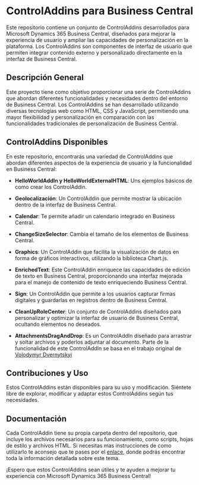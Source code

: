 # ControlAddins para Business Central

Este repositorio contiene un conjunto de ControlAddins desarrollados para Microsoft Dynamics 365 Business Central, diseñados para mejorar la experiencia de usuario y ampliar las capacidades de personalización en la plataforma. Los ControlAddins son componentes de interfaz de usuario que permiten integrar contenido externo y personalizado directamente en la interfaz de Business Central.

## Descripción General

Este proyecto tiene como objetivo proporcionar una serie de ControlAddins que abordan diferentes funcionalidades y necesidades dentro del entorno de Business Central. Los ControlAddins se han desarrollado utilizando diversas tecnologías web como HTML, CSS y JavaScript, permitiendo una mayor flexibilidad y personalización en comparación con las funcionalidades tradicionales de personalización de Business Central.

## ControlAddins Disponibles

En este repositorio, encontrarás una variedad de ControlAddins que abordan diferentes aspectos de la experiencia de usuario y la funcionalidad en Business Central:

-   **HelloWorldAddIn y HelloWorldExternalHTML**: Uns ejemplos básicos de como crear los ControlAddin.

-   **Geolocalización**: Un ControlAddin que permite mostrar la ubicación dentro de la interfaz de Business Central.

-   **Calendar**: Te permite añadir un calendario integrado en Business Central.

-   **ChangeSizeSelector**: Cambia el tamaño de los elementos de Business Central.

-   **Graphics**: Un ControlAddin que facilita la visualización de datos en forma de gráficos interactivos, utilizando la biblioteca Chart.js.

-   **EnrichedText**: Este ControlAddin enriquece las capacidades de edición de texto en Business Central, proporcionando una interfaz mejorada para el manejo de contenido de texto enriqueciendo Business Central.

-   **Sign**: Un ControlAddin que permite a los usuarios capturar firmas digitales y guardarlas en registros dentro de Business Central.

-   **CleanUpRoleCenter**: Un conjunto de ControlAddins diseñados para personalizar y optimizar la interfaz de usuario de Business Central, ocultando elementos no deseados.

-   **AttachmentsDragAndDrop**: Es un ControlAddIn diseñado para arrastrar y soltar archivos y poderlos adjuntar al documento. Parte de la funcionalidad de este ControlAddIn se basa en el trabajo original de [Volodymyr Dvernytskyi](https://vld-nav.com/drag-and-drop-factbox#agenda)

## Contribuciones y Uso

Estos ControlAddins están disponibles para su uso y modificación. Siéntete libre de explorar, modificar y adaptar estos ControlAddins según tus necesidades.

## Documentación

Cada ControlAddin tiene su propia carpeta dentro del repositorio, que incluye los archivos necesarios para su funcionamiento, como scripts, hojas de estilo y archivos HTML. Si necesitas mas instrucciones de como utilizarlo te aconsejo que te pases por el [enlace](https://www.aesva.es/categorias/ControlAddin/), donde podrás encontrar toda la información detallada sobre este tema.

¡Espero que estos ControlAddins sean útiles y te ayuden a mejorar tu experiencia con Microsoft Dynamics 365 Business Central!

